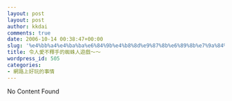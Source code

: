 ```yaml
---
layout: post
layout: post
author: kkdai
comments: true
date: 2006-10-14 00:38:47+00:00
slug: '%e4%bb%a4%e4%ba%ba%e6%84%9b%e4%b8%8d%e9%87%8b%e6%89%8b%e7%9a%84%e8%9c%98%e8%9b%9b%e4%ba%ba%e9%81%8a%e6%88%b2%ef%bd%9e%ef%bd%9e'
title: 令人愛不釋手的蜘蛛人遊戲～～
wordpress_id: 505
categories:
- 網路上好玩的事情
---
```


No Content Found
